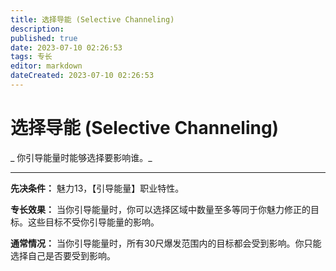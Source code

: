 ```yaml
---
title: 选择导能 (Selective Channeling)
description: 
published: true
date: 2023-07-10 02:26:53
tags: 专长
editor: markdown
dateCreated: 2023-07-10 02:26:53
---
```


# 选择导能 (Selective Channeling)

_ 你引导能量时能够选择要影响谁。_

* * *

**先决条件：** 魅力13，【引导能量】职业特性。

**专长效果：** 当你引导能量时，你可以选择区域中数量至多等同于你魅力修正的目标。这些目标不受你引导能量的影响。

**通常情况：** 当你引导能量时，所有30尺爆发范围内的目标都会受到影响。你只能选择自己是否要受到影响。

